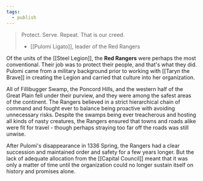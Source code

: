 ```yaml
---
tags:
  - publish
---
```

>Protect. Serve. Repeat. That is our creed.
>
>- [[Pulomi Ligato]], leader of the Red Rangers

Of the units of the [[Steel Legion]], the **Red Rangers** were perhaps the most conventional. Their job was to protect their people, and that's what they did. Pulomi came from a military background prior to working with [[Taryn the Brave]] in creating the Legion and carried that culture into her organization.

All of Fillibugger Swamp, the Poncord Hills, and the western half of the Great Plain fell under their purview, and they were among the safest areas of the continent. The Rangers believed in a strict hierarchical chain of command and fought ever to balance being proactive with avoiding unnecessary risks. Despite the swamps being ever treacherous and hosting all kinds of nasty creatures, the Rangers ensured that towns and roads alike were fit for travel - though perhaps straying too far off the roads was still unwise.

After Pulomi's disappearance in 1336 Spring, the Rangers had a clear succession and maintained order and safety for a few years longer. But the lack of adequate allocation from the [[Capital Council]] meant that it was only a matter of time until the organization could no longer sustain itself on history and promises alone.